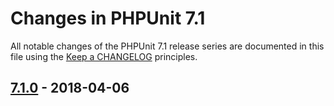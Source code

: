 # Changes in PHPUnit 7.1

All notable changes of the PHPUnit 7.1 release series are documented in this file using the [Keep a CHANGELOG](http://keepachangelog.com/) principles.

## [7.1.0] - 2018-04-06

[7.1.0]: https://github.com/sebastianbergmann/phpunit/compare/7.0...7.1.0

